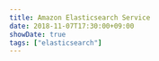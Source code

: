 ```yaml
---
title: Amazon Elasticsearch Service
date: 2018-11-07T17:30:00+09:00
showDate: true
tags: ["elasticsearch"]
---
```

